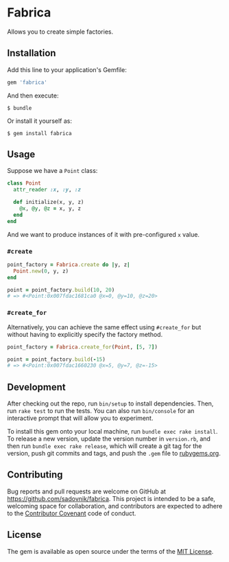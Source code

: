 # Fabrica

Allows you to create simple factories.

## Installation

Add this line to your application's Gemfile:

```ruby
gem 'fabrica'
```

And then execute:

    $ bundle

Or install it yourself as:

    $ gem install fabrica

## Usage

Suppose we have a `Point` class:

```ruby
class Point
  attr_reader :x, :y, :z

  def initialize(x, y, z)
    @x, @y, @z = x, y, z
  end
end
```

And we want to produce instances of it with pre-configured `x` value.

### `#create`
```ruby
point_factory = Fabrica.create do |y, z|
  Point.new(0, y, z)
end

point = point_factory.build(10, 20)
# => #<Point:0x007fdac1681ca0 @x=0, @y=10, @z=20>
```

### `#create_for`
Alternatively, you can achieve the same effect using `#create_for` but without having to explicitly specify the factory method.
```ruby
point_factory = Fabrica.create_for(Point, [5, 7])

point = point_factory.build(-15)
# => #<Point:0x007fdac1660230 @x=5, @y=7, @z=-15>
```

## Development

After checking out the repo, run `bin/setup` to install dependencies. Then, run `rake test` to run the tests. You can also run `bin/console` for an interactive prompt that will allow you to experiment.

To install this gem onto your local machine, run `bundle exec rake install`. To release a new version, update the version number in `version.rb`, and then run `bundle exec rake release`, which will create a git tag for the version, push git commits and tags, and push the `.gem` file to [rubygems.org](https://rubygems.org).

## Contributing

Bug reports and pull requests are welcome on GitHub at https://github.com/sadovnik/fabrica. This project is intended to be a safe, welcoming space for collaboration, and contributors are expected to adhere to the [Contributor Covenant](http://contributor-covenant.org) code of conduct.


## License

The gem is available as open source under the terms of the [MIT License](http://opensource.org/licenses/MIT).

